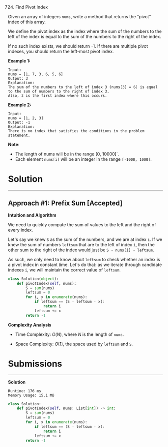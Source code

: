724. Find Pivot Index

Given an array of integers `nums`, write a method that returns the "pivot" index of this array.

We define the pivot index as the index where the sum of the numbers to the left of the index is equal to the sum of the numbers to the right of the index.

If no such index exists, we should return -1. If there are multiple pivot indexes, you should return the left-most pivot index.

**Example 1:**
```
Input: 
nums = [1, 7, 3, 6, 5, 6]
Output: 3
Explanation: 
The sum of the numbers to the left of index 3 (nums[3] = 6) is equal to the sum of numbers to the right of index 3.
Also, 3 is the first index where this occurs.
``` 

**Example 2:**
```
Input: 
nums = [1, 2, 3]
Output: -1
Explanation: 
There is no index that satisfies the conditions in the problem statement.
```

**Note:**

* The length of nums will be in the range [0, 10000]`.
* Each element `nums[i]` will be an integer in the range `[-1000, 1000]`.

# Solution
---
## Approach #1: Prefix Sum [Accepted]
**Intuition and Algorithm**

We need to quickly compute the sum of values to the left and the right of every index.

Let's say we knew `S` as the sum of the numbers, and we are at index `i`. If we knew the sum of numbers `leftsum` that are to the left of index `i`, then the other sum to the right of the index would just be `S - nums[i] - leftsum`.

As such, we only need to know about `leftsum` to check whether an index is a pivot index in constant time. Let's do that: as we iterate through candidate indexes `i`, we will maintain the correct value of `leftsum`.

```python
class Solution(object):
    def pivotIndex(self, nums):
        S = sum(nums)
        leftsum = 0
        for i, x in enumerate(nums):
            if leftsum == (S - leftsum - x):
                return i
            leftsum += x
        return -1
```

**Complexity Analysis**

* Time Complexity: $O(N)$, where $N$ is the length of `nums`.

* Space Complexity: $O(1)$, the space used by `leftsum` and `S`.

# Submissions
---
**Solution**
```
Runtime: 176 ms
Memory Usage: 15.1 MB
```
```python
class Solution:
    def pivotIndex(self, nums: List[int]) -> int:
        S = sum(nums)
        leftsum = 0
        for i, x in enumerate(nums):
            if leftsum == (S - leftsum - x):
                return i
            leftsum += x
        return -1
```